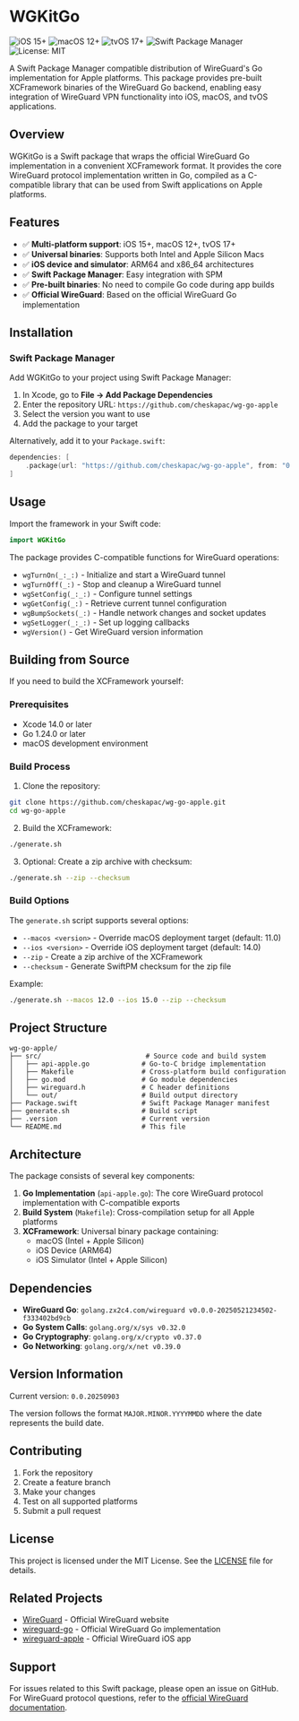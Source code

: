 # WGKitGo

![iOS 15+](https://img.shields.io/badge/iOS-15+-green.svg)
![macOS 12+](https://img.shields.io/badge/macOS-12+-green.svg)
![tvOS 17+](https://img.shields.io/badge/tvOS-17+-green.svg)
![Swift Package Manager](https://img.shields.io/badge/Swift%20Package%20Manager-compatible-brightgreen.svg)
![License: MIT](https://img.shields.io/badge/License-MIT-yellow.svg)

A Swift Package Manager compatible distribution of WireGuard's Go implementation for Apple platforms. This package provides pre-built XCFramework binaries of the WireGuard Go backend, enabling easy integration of WireGuard VPN functionality into iOS, macOS, and tvOS applications.

## Overview

WGKitGo is a Swift package that wraps the official WireGuard Go implementation in a convenient XCFramework format. It provides the core WireGuard protocol implementation written in Go, compiled as a C-compatible library that can be used from Swift applications on Apple platforms.

## Features

- ✅ **Multi-platform support**: iOS 15+, macOS 12+, tvOS 17+
- ✅ **Universal binaries**: Supports both Intel and Apple Silicon Macs
- ✅ **iOS device and simulator**: ARM64 and x86_64 architectures
- ✅ **Swift Package Manager**: Easy integration with SPM
- ✅ **Pre-built binaries**: No need to compile Go code during app builds
- ✅ **Official WireGuard**: Based on the official WireGuard Go implementation

## Installation

### Swift Package Manager

Add WGKitGo to your project using Swift Package Manager:

1. In Xcode, go to **File → Add Package Dependencies**
2. Enter the repository URL: `https://github.com/cheskapac/wg-go-apple`
3. Select the version you want to use
4. Add the package to your target

Alternatively, add it to your `Package.swift`:

```swift
dependencies: [
    .package(url: "https://github.com/cheskapac/wg-go-apple", from: "0.0.20250903")
]
```

## Usage

Import the framework in your Swift code:

```swift
import WGKitGo
```

The package provides C-compatible functions for WireGuard operations:

- `wgTurnOn(_:_:)` - Initialize and start a WireGuard tunnel
- `wgTurnOff(_:)` - Stop and cleanup a WireGuard tunnel
- `wgSetConfig(_:_:)` - Configure tunnel settings
- `wgGetConfig(_:)` - Retrieve current tunnel configuration
- `wgBumpSockets(_:)` - Handle network changes and socket updates
- `wgSetLogger(_:_:)` - Set up logging callbacks
- `wgVersion()` - Get WireGuard version information

## Building from Source

If you need to build the XCFramework yourself:

### Prerequisites

- Xcode 14.0 or later
- Go 1.24.0 or later
- macOS development environment

### Build Process

1. Clone the repository:
```bash
git clone https://github.com/cheskapac/wg-go-apple.git
cd wg-go-apple
```

2. Build the XCFramework:
```bash
./generate.sh
```

3. Optional: Create a zip archive with checksum:
```bash
./generate.sh --zip --checksum
```

### Build Options

The `generate.sh` script supports several options:

- `--macos <version>` - Override macOS deployment target (default: 11.0)
- `--ios <version>` - Override iOS deployment target (default: 14.0)
- `--zip` - Create a zip archive of the XCFramework
- `--checksum` - Generate SwiftPM checksum for the zip file

Example:
```bash
./generate.sh --macos 12.0 --ios 15.0 --zip --checksum
```

## Project Structure

```
wg-go-apple/
├── src/                          # Source code and build system
│   ├── api-apple.go             # Go-to-C bridge implementation
│   ├── Makefile                 # Cross-platform build configuration
│   ├── go.mod                   # Go module dependencies
│   ├── wireguard.h              # C header definitions
│   └── out/                     # Build output directory
├── Package.swift                # Swift Package Manager manifest
├── generate.sh                  # Build script
├── .version                     # Current version
└── README.md                    # This file
```

## Architecture

The package consists of several key components:

1. **Go Implementation** (`api-apple.go`): The core WireGuard protocol implementation with C-compatible exports
2. **Build System** (`Makefile`): Cross-compilation setup for all Apple platforms
3. **XCFramework**: Universal binary package containing:
   - macOS (Intel + Apple Silicon)
   - iOS Device (ARM64)
   - iOS Simulator (Intel + Apple Silicon)

## Dependencies

- **WireGuard Go**: `golang.zx2c4.com/wireguard v0.0.0-20250521234502-f333402bd9cb`
- **Go System Calls**: `golang.org/x/sys v0.32.0`
- **Go Cryptography**: `golang.org/x/crypto v0.37.0`
- **Go Networking**: `golang.org/x/net v0.39.0`

## Version Information

Current version: `0.0.20250903`

The version follows the format `MAJOR.MINOR.YYYYMMDD` where the date represents the build date.

## Contributing

1. Fork the repository
2. Create a feature branch
3. Make your changes
4. Test on all supported platforms
5. Submit a pull request

## License

This project is licensed under the MIT License. See the [LICENSE](LICENSE) file for details.

## Related Projects

- [WireGuard](https://www.wireguard.com/) - Official WireGuard website
- [wireguard-go](https://git.zx2c4.com/wireguard-go/) - Official WireGuard Go implementation
- [wireguard-apple](https://github.com/WireGuard/wireguard-apple) - Official WireGuard iOS app

## Support

For issues related to this Swift package, please open an issue on GitHub.
For WireGuard protocol questions, refer to the [official WireGuard documentation](https://www.wireguard.com/).